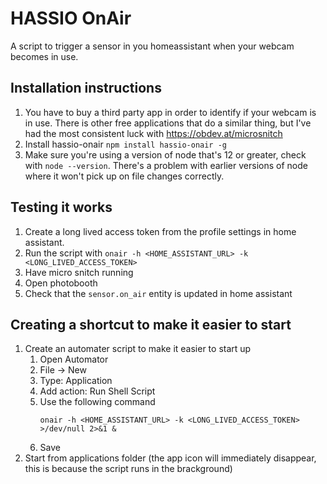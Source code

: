 # HASSIO OnAir

A script to trigger a sensor in you homeassistant when your webcam becomes in use.

## Installation instructions

1. You have to buy a third party app in order to identify if your webcam is in use. There is other free applications that do a similar thing, but I've had the most consistent luck with https://obdev.at/microsnitch
2. Install hassio-onair `npm install hassio-onair -g`
3. Make sure you're using a version of node that's 12 or greater, check with `node --version`. There's a problem with earlier versions of node where it won't pick up on file changes correctly.

## Testing it works
1. Create a long lived access token from the profile settings in home assistant.
2. Run the script with `onair -h <HOME_ASSISTANT_URL> -k <LONG_LIVED_ACCESS_TOKEN>`
3. Have micro snitch running
3. Open photobooth
4. Check that the `sensor.on_air` entity is updated in home assistant

## Creating a shortcut to make it easier to start
1. Create an automater script to make it easier to start up
   1. Open Automator
   2. File -> New
   3. Type: Application
   4. Add action: Run Shell Script
   5. Use the following command
      ```
      onair -h <HOME_ASSISTANT_URL> -k <LONG_LIVED_ACCESS_TOKEN> >/dev/null 2>&1 &
      ```
   6. Save
2. Start from applications folder (the app icon will immediately disappear, this is because the script runs in the brackground)
